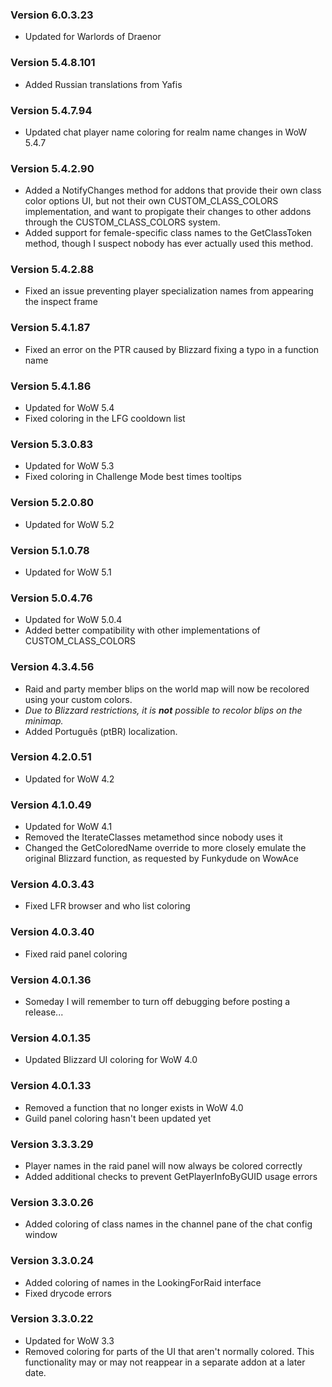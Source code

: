 ### Version 6.0.3.23

* Updated for Warlords of Draenor

### Version 5.4.8.101

* Added Russian translations from Yafis

### Version 5.4.7.94

* Updated chat player name coloring for realm name changes in WoW 5.4.7

### Version 5.4.2.90

* Added a NotifyChanges method for addons that provide their own class color options UI, but not their own CUSTOM_CLASS_COLORS implementation, and want to propigate their changes to other addons through the CUSTOM_CLASS_COLORS system.
* Added support for female-specific class names to the GetClassToken method, though I suspect nobody has ever actually used this method.

### Version 5.4.2.88

* Fixed an issue preventing player specialization names from appearing the inspect frame

### Version 5.4.1.87

* Fixed an error on the PTR caused by Blizzard fixing a typo in a function name

### Version 5.4.1.86

* Updated for WoW 5.4
* Fixed coloring in the LFG cooldown list

### Version 5.3.0.83

* Updated for WoW 5.3
* Fixed coloring in Challenge Mode best times tooltips

### Version 5.2.0.80

* Updated for WoW 5.2

### Version 5.1.0.78

* Updated for WoW 5.1

### Version 5.0.4.76

* Updated for WoW 5.0.4
* Added better compatibility with other implementations of CUSTOM_CLASS_COLORS

### Version 4.3.4.56

* Raid and party member blips on the world map will now be recolored using your custom colors.
* *Due to Blizzard restrictions, it is **not** possible to recolor blips on the minimap.*
* Added Português (ptBR) localization.

### Version 4.2.0.51

* Updated for WoW 4.2

### Version 4.1.0.49

* Updated for WoW 4.1
* Removed the IterateClasses metamethod since nobody uses it
* Changed the GetColoredName override to more closely emulate the original Blizzard function, as requested by Funkydude on WowAce

### Version 4.0.3.43

* Fixed LFR browser and who list coloring

### Version 4.0.3.40

* Fixed raid panel coloring

### Version 4.0.1.36

* Someday I will remember to turn off debugging before posting a release...

### Version 4.0.1.35

* Updated Blizzard UI coloring for WoW 4.0

### Version 4.0.1.33

* Removed a function that no longer exists in WoW 4.0
* Guild panel coloring hasn't been updated yet

### Version 3.3.3.29

* Player names in the raid panel will now always be colored correctly
* Added additional checks to prevent GetPlayerInfoByGUID usage errors

### Version 3.3.0.26

* Added coloring of class names in the channel pane of the chat config window

### Version 3.3.0.24

* Added coloring of names in the LookingForRaid interface
* Fixed drycode errors

### Version 3.3.0.22

* Updated for WoW 3.3
* Removed coloring for parts of the UI that aren't normally colored. This functionality may or may not reappear in a separate addon at a later date.
